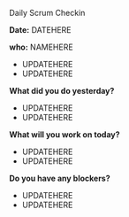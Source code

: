 Daily Scrum Checkin

**Date:** DATEHERE

**who:** NAMEHERE
- UPDATEHERE
- UPDATEHERE

**What did you do yesterday?**
- UPDATEHERE
- UPDATEHERE

**What will you work on today?**
- UPDATEHERE
- UPDATEHERE
 
**Do you have any blockers?**
- UPDATEHERE
- UPDATEHERE


